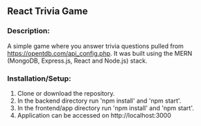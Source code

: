 ## React Trivia Game

### Description:
A simple game where you answer trivia questions pulled from https://opentdb.com/api_config.php. It was built using the MERN (MongoDB, Express.js, React and Node.js) stack.

### Installation/Setup:  
1. Clone or download the repository.
2. In the backend directory run 'npm install' and 'npm start'.
3. In the frontend/app directory run 'npm install' and 'npm start'.
4. Application can be accessed on http://localhost:3000
